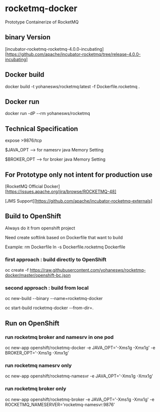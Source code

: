 # rocketmq-docker
Prototype Containerize of RocketMQ

## binary Version
[incubator-rocketmq-rocketmq-4.0.0-incubating][https://github.com/apache/incubator-rocketmq/tree/release-4.0.0-incubating]

## Docker build
docker build -t yohanesws/rocketmq:latest -f Dockerfile.rocketmq .

## Docker run
docker run -dP --rm yohanesws/rocketmq

## Technical Specification

expose >9876/tcp

$JAVA_OPT --> for namesrv java Memory Setting

$BROKER_OPT --> for broker java Memory Setting

## For Prototype only not intent for production use

[RocketMQ Official Docker][https://issues.apache.org/jira/browse/ROCKETMQ-48]

[JMS Support][https://github.com/apache/incubator-rocketmq-externals]

## Build to OpenShift
Always do it from openshift project

Need create softlink based on Dockerfile that want to build

Example:
rm Dockerfile
ln -s Dockerfile.rocketmq Dockerfile



### first approach : build directly to OpenShift
oc create -f https://raw.githubusercontent.com/yohanesws/rocketmq-docker/master/openshift-bc.json

### second approach : build from local

oc new-build --binary --name=rocketmq-docker

oc start-build rocketmq-docker --from-dir=.

## Run on OpenShift

### run rocketmq broker and namesrv in one pod
oc new-app openshift/rocketmq-docker -e JAVA_OPT='-Xms1g -Xmx1g' -e BROKER_OPT='-Xms1g -Xmx1g'


### run rocketmq namesrv only

oc new-app openshift/rocketmq-namesvr -e JAVA_OPT='-Xms1g -Xmx1g'


### run rocketmq broker only

oc new-app openshift/rocketmq-broker -e JAVA_OPT='-Xms1g -Xmx1g' -e ROCKETMQ_NAMESERVER='rocketmq-namesvr:9876'
